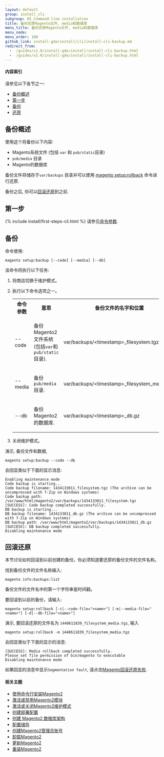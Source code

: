 ```yaml
---
layout: default
group: install_cli 
subgroup: 05_Command-line installation
title: 备份还原Magento文件, media和数据库
menu_title: 备份还原Magento文件, media和数据库
menu_node: 
menu_order: 100
github_link: install-gde/install/cli/install-cli-backup.md
redirect_from:
  -  /guides/v1.0/install-gde/install/install-cli-backup.html
  -  /guides/v2.0/install-gde/install/install-cli-backup.html
---
```


  
<h4>内容索引</h4>

请参见以下各节之一:

*	<a href="#instgde-cli-uninst-back-over">备份概述</a>
*	<a href="#instgde-cli-before">第一步</a>
*	<a href="#instgde-cli-uninst-back">备份</a>
*	<a href="#instgde-cli-uninst-roll">还原</a>

<h2 id="instgde-cli-uninst-back-over">备份概述</h2>
使用这个将备份以下内容:

*	Magento系统文件 (包括 <code>var</code> 和 <code>pub/static</code>目录)
*	<code>pub/media</code> 目录
*	Magento的数据库

备份文件将储存于`var/backups` 目录并可以使用 <a href="{{ site.gdeurl }}install-gde/install/cli/install-cli-uninstall-mods.html#instgde-cli-uninst-mod-roll">magento setup:rollback</a> 命令进行还原.

备份之后, 你可以<a href="#instgde-cli-uninst-roll">回滚还原</a>到之前.

<h2 id="instgde-cli-before">第一步</h2>
{% include install/first-steps-cli.html %}
请参见<a href="{{ site.gdeurl }}install-gde/install/install-cli-subcommands.html#instgde-cli-subcommands-common">命令参数</a>.

<h2 id="instgde-cli-uninst-back">备份</h2>
命令使用:

	magento setup:backup [--code] [--media] [--db]

该命令将执行以下任务:

1.	将商店切换于维护模式。
2.	执行以下命令选项之一。

	<table>
	<col width="25%">
	<col width="40%">
	<col width="35%">
	<tbody>
		<tr>
			<th>命令参数</th>
			<th>意思</th>
			<th>备份文件的名字和位置</th>
		</tr>
		
	<tr>
		<td><p>--code</p></td>
		<td><p>备份Magento2文件系统(包括<code>var</code>和<code>pub/static</code> 目录).</p></td>
		<td><p>var/backups/&lt;timestamp>_filesystem.tgz</p></td>
	</tr>
	<tr>
		<td><p>--media</p></td>
		<td><p>备份<code>pub/media</code>目录.</p></td>
		<td><p>var/backups/&lt;timestamp>_filesystem_media.tgz</p></td>
	</tr>
	<tr>
	<tr>
		<td><p>--db</p></td>
		<td><p>备份Magento2的数据库.</p></td>
		<td><p>var/backups/&lt;timestamp>_db.gz</p></td>
	</tr>
	<tr>
	</tbody>
	</table>

3.	关闭维护模式。

演示, 备份文件和数据,

	magento setup:backup --code --db

会回显类似于下面的显示消息:

	Enabling maintenance mode
	Code backup is starting...
	Code backup filename: 1434133011_filesystem.tgz (The archive can be uncompressed with 7-Zip on Windows systems)
	Code backup path: /var/www/html/magento2/var/backups/1434133011_filesystem.tgz
	[SUCCESS]: Code backup completed successfully.
	DB backup is starting...
	DB backup filename: 1434133011_db.gz (The archive can be uncompressed with 7-Zip on Windows systems)
	DB backup path: /var/www/html/magento2/var/backups/1434133011_db.gz
	[SUCCESS]: DB backup completed successfully.
	Disabling maintenance mode

<h2 id="instgde-cli-uninst-roll">回滚还原</h2>
本节讨论如何回滚到以前创建的备份。你必须知道要还原的备份文件的文件名称。

找到备份文件的文件名称输入:

	magento info:backups:list

备份文件的文件名中的第一个字符串是时间戳。

要回滚到以前的备份，请输入:

	magento setup:rollback [-c|--code-file="<name>"] [-m|--media-file="<name>"] [-d|--db-file="<name>"]

演示, 要回滚还原的文件名为 `1440611839_filesystem_media.tgz`, 输入

	magento setup:rollback -m 1440611839_filesystem_media.tgz

会回显类似于下面的显示的消息:

	[SUCCESS]: Media rollback completed successfully.
	Please set file permission of bin/magento to executable
	Disabling maintenance mode

<div class="bs-callout bs-callout-info" id="info">
  <p>如果回显的消息中显示<code>Segmentation fault</code>, 请点击<a href="{{ site.gdeurl }}install-gde/trouble/tshoot_segfault.html">Magento回滚还原失败</a>.</p>
</div>

#### 相关主题

*	<a href="{{ site.gdeurl }}install-gde/install/cli/install-cli-install.html">使用命令行安装Magento2</a>
*	<a href="{{ site.gdeurl }}install-gde/install/cli/install-cli-subcommands-enable.html">激活或禁用Magento2模块</a>
*	<a href="{{ site.gdeurl }}install-gde/install/cli/install-cli-subcommands-maint.html">激活或关闭Magento2维护模式</a>
*	<a href="{{ site.gdeurl }}install-gde/install/cli/install-cli-subcommands-deployment.html">创建部署配置</a>
*	<a href="{{ site.gdeurl }}install-gde/install/cli/install-cli-subcommands-db.html">创建 Magento2 数据库架构</a>
*	<a href="{{ site.gdeurl }}install-gde/install/cli/install-cli-subcommands-store.html">配置储存</a>
*	<a href="{{ site.gdeurl }}install-gde/install/cli/install-cli-subcommands-admin.html">创建Magento2管理员账号</a>
*	<a href="{{ site.gdeurl }}install-gde/install/cli/install-cli-uninstall.html#instgde-install-uninstall">卸载Magento2</a>
*	<a href="{{ site.gdeurl }}install-gde/install/cli/install-cli-uninstall.html#instgde-install-magento-update">更新Magento2</a>
*	<a href="{{ site.gdeurl }}install-gde/install/cli/install-cli-uninstall.html#instgde-install-magento-reinstall">重装Magento2</a>
